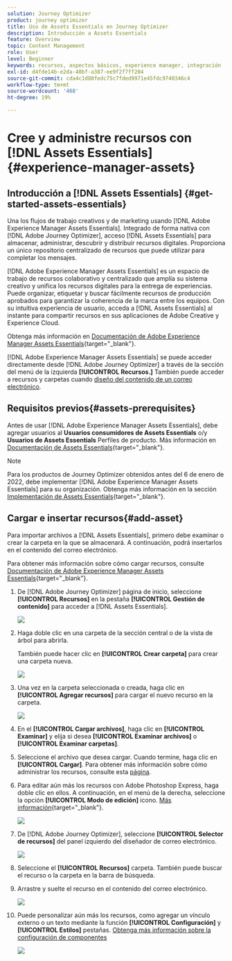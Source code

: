 ```yaml
---
solution: Journey Optimizer
product: journey optimizer
title: Uso de Assets Essentials en Journey Optimizer
description: Introducción a Assets Essentials
feature: Overview
topic: Content Management
role: User
level: Beginner
keywords: recursos, aspectos básicos, experience manager, integración
exl-id: d4fde14b-e2da-40bf-a387-ee9f2f7ff204
source-git-commit: cda4c1d88fedc75c7fded9971e45fdc9740346c4
workflow-type: tm+mt
source-wordcount: '468'
ht-degree: 19%

---
```


# Cree y administre recursos con [!DNL Assets Essentials]{#experience-manager-assets}

## Introducción a [!DNL Assets Essentials] {#get-started-assets-essentials}

Una los flujos de trabajo creativos y de marketing usando [!DNL Adobe Experience Manager Assets Essentials]. Integrado de forma nativa con [!DNL Adobe Journey Optimizer], acceso [!DNL Assets Essentials] para almacenar, administrar, descubrir y distribuir recursos digitales. Proporciona un único repositorio centralizado de recursos que puede utilizar para completar los mensajes.

[!DNL Adobe Experience Manager Assets Essentials] es un espacio de trabajo de recursos colaborativo y centralizado que amplía su sistema creativo y unifica los recursos digitales para la entrega de experiencias. Puede organizar, etiquetar y buscar fácilmente recursos de producción aprobados para garantizar la coherencia de la marca entre los equipos. Con su intuitiva experiencia de usuario, acceda a [!DNL Assets Essentials] al instante para compartir recursos en sus aplicaciones de Adobe Creative y Experience Cloud.

Obtenga más información en [Documentación de Adobe Experience Manager Assets Essentials](https://experienceleague.adobe.com/docs/experience-manager-assets-essentials/help/introduction.html){target="_blank"}.

[!DNL Adobe Experience Manager Assets Essentials] se puede acceder directamente desde [!DNL Adobe Journey Optimizer] a través de la sección del menú de la izquierda **[!UICONTROL Recursos.]** También puede acceder a recursos y carpetas cuando [diseño del contenido de un correo electrónico](get-started-email-design.md).

## Requisitos previos{#assets-prerequisites}

Antes de usar [!DNL Adobe Experience Manager Assets Essentials], debe agregar usuarios al **Usuarios consumidores de Assets Essentials** o/y **Usuarios de Assets Essentials** Perfiles de producto. Más información en [Documentación de Assets Essentials](https://experienceleague.adobe.com/docs/experience-manager-assets-essentials/help/deploy-administer.html?lang=es){target="_blank"}.

>[!NOTE]
>Para los productos de Journey Optimizer obtenidos antes del 6 de enero de 2022, debe implementar [!DNL Adobe Experience Manager Assets Essentials] para su organización. Obtenga más información en la sección [Implementación de Assets Essentials](https://experienceleague.adobe.com/docs/experience-manager-assets-essentials/help/deploy-administer.html?lang=es){target="_blank"}.

## Cargar e insertar recursos{#add-asset}

Para importar archivos a [!DNL Assets Essentials], primero debe examinar o crear la carpeta en la que se almacenará. A continuación, podrá insertarlos en el contenido del correo electrónico.

Para obtener más información sobre cómo cargar recursos, consulte [Documentación de Adobe Experience Manager Assets Essentials](https://experienceleague.adobe.com/docs/experience-manager-assets-essentials/help/add-delete.html){target="_blank"}.

1. De [!DNL Adobe Journey Optimizer] página de inicio, seleccione **[!UICONTROL Recursos]** en la pestaña **[!UICONTROL Gestión de contenido]** para acceder a [!DNL Assets Essentials].

   ![](assets/media_library_1.png)

1. Haga doble clic en una carpeta de la sección central o de la vista de árbol para abrirla.

   También puede hacer clic en **[!UICONTROL Crear carpeta]** para crear una carpeta nueva.

   ![](assets/media_library_8.png)

1. Una vez en la carpeta seleccionada o creada, haga clic en **[!UICONTROL Agregar recursos]** para cargar el nuevo recurso en la carpeta.

   ![](assets/media_library_2.png)

1. En el **[!UICONTROL Cargar archivos]**, haga clic en **[!UICONTROL Examinar]** y elija si desea **[!UICONTROL Examinar archivos]** o **[!UICONTROL Examinar carpetas]**.

1. Seleccione el archivo que desea cargar. Cuando termine, haga clic en **[!UICONTROL Cargar]**. Para obtener más información sobre cómo administrar los recursos, consulte esta [página](https://experienceleague.adobe.com/docs/experience-manager-assets-essentials/help/manage-organize.html).

1. Para editar aún más los recursos con Adobe Photoshop Express, haga doble clic en ellos. A continuación, en el menú de la derecha, seleccione la opción **[!UICONTROL Modo de edición]** icono. [Más información](https://experienceleague.adobe.com/docs/experience-manager-assets-essentials/help/edit-images.html){target="_blank"}.

   ![](assets/media_library_12.png)

1. De [!DNL Adobe Journey Optimizer], seleccione **[!UICONTROL Selector de recursos]** del panel izquierdo del diseñador de correo electrónico.

   ![](assets/media_library_5.png)

1. Seleccione el **[!UICONTROL Recursos]** carpeta. También puede buscar el recurso o la carpeta en la barra de búsqueda.

1. Arrastre y suelte el recurso en el contenido del correo electrónico.

   ![](assets/media_library_6.png)

1. Puede personalizar aún más los recursos, como agregar un vínculo externo o un texto mediante la función **[!UICONTROL Configuración]** y **[!UICONTROL Estilos]** pestañas. [Obtenga más información sobre la configuración de componentes](content-components.md)

   ![](assets/media_library_13.png)

   <!--
    After adding your asset to your email, use the **[!UICONTROL Find similar Stock photos]** option to locate Stock photos that match the content, color, and composition of your image. [Learn more about Adobe Stock](stock.md).

    Note that this option is available for licensed/unlicensed Stock images and images from your Assets folder. 

    ![](assets/media_library_14.png)
    -->